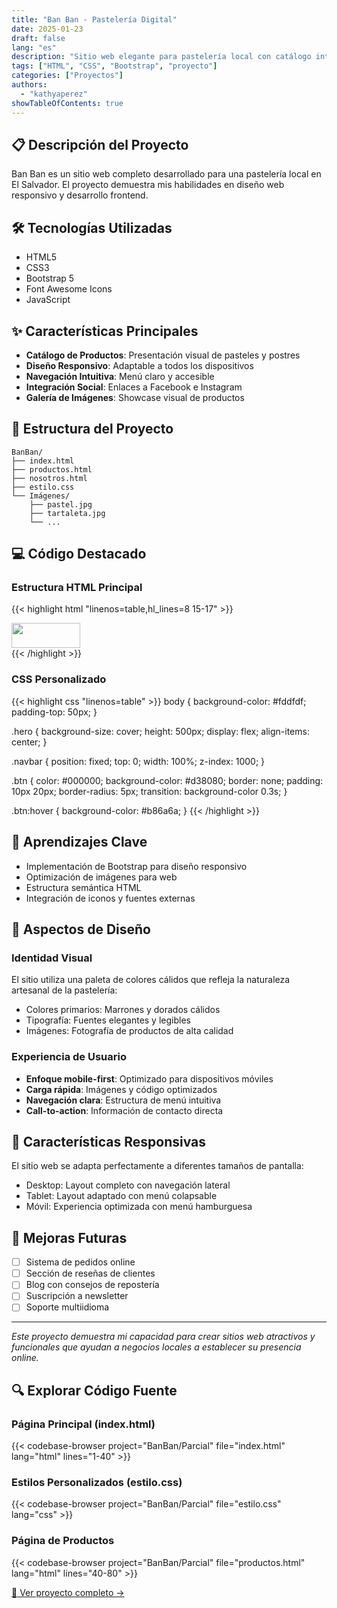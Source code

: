 ```yaml
---
title: "Ban Ban - Pastelería Digital"
date: 2025-01-23
draft: false
lang: "es"
description: "Sitio web elegante para pastelería local con catálogo interactivo"
tags: ["HTML", "CSS", "Bootstrap", "proyecto"]
categories: ["Proyectos"]
authors:
  - "kathyaperez"
showTableOfContents: true
---
```


## 📋 Descripción del Proyecto

Ban Ban es un sitio web completo desarrollado para una pastelería local en El Salvador. El proyecto demuestra mis habilidades en diseño web responsivo y desarrollo frontend.

## 🛠️ Tecnologías Utilizadas

- HTML5
- CSS3
- Bootstrap 5
- Font Awesome Icons
- JavaScript

## ✨ Características Principales

- **Catálogo de Productos**: Presentación visual de pasteles y postres
- **Diseño Responsivo**: Adaptable a todos los dispositivos
- **Navegación Intuitiva**: Menú claro y accesible
- **Integración Social**: Enlaces a Facebook e Instagram
- **Galería de Imágenes**: Showcase visual de productos

## 📂 Estructura del Proyecto

```
BanBan/
├── index.html
├── productos.html
├── nosotros.html
├── estilo.css
└── Imágenes/
    ├── pastel.jpg
    ├── tartaleta.jpg
    └── ...
```

## 💻 Código Destacado

### Estructura HTML Principal
{{< highlight html "linenos=table,hl_lines=8 15-17" >}}
<!DOCTYPE html>
<html lang="es">
<head>
    <meta charset="UTF-8">
    <meta name="viewport" content="width=device-width, initial-scale=1.0">
    <title>Ban Ban - Inicio</title>
    <link rel="icon" href="Imágenes/logo.png">
    <link href="https://cdn.jsdelivr.net/npm/bootstrap@5.3.0/dist/css/bootstrap.min.css" rel="stylesheet">
    <link rel="stylesheet" href="https://cdnjs.cloudflare.com/ajax/libs/font-awesome/6.4.2/css/all.min.css">
    <link rel="stylesheet" href="estilo.css">
</head>
<body>
    <!-- Barra de navegación responsiva -->
    <nav class="navbar navbar-expand-lg navbar-light bg-light">
        <div class="container">
            <a class="navbar-brand" href="index.html">
                <img src="Imágenes/logo.jpg" width="110" height="40">
            </a>
        </div>
    </nav>
</body>
</html>
{{< /highlight >}}

### CSS Personalizado
{{< highlight css "linenos=table" >}}
body {
    background-color: #fddfdf;
    padding-top: 50px;
}

.hero {
    background-size: cover;
    height: 500px;
    display: flex;
    align-items: center;
}

.navbar {
    position: fixed;
    top: 0;
    width: 100%;
    z-index: 1000;
}

.btn {
    color: #000000;
    background-color: #d38080;
    border: none;
    padding: 10px 20px;
    border-radius: 5px;
    transition: background-color 0.3s;
}

.btn:hover {
    background-color: #b86a6a;
}
{{< /highlight >}}

## 🎯 Aprendizajes Clave

- Implementación de Bootstrap para diseño responsivo
- Optimización de imágenes para web
- Estructura semántica HTML
- Integración de iconos y fuentes externas

## 🎨 Aspectos de Diseño

### Identidad Visual
El sitio utiliza una paleta de colores cálidos que refleja la naturaleza artesanal de la pastelería:
- Colores primarios: Marrones y dorados cálidos
- Tipografía: Fuentes elegantes y legibles
- Imágenes: Fotografía de productos de alta calidad

### Experiencia de Usuario
- **Enfoque mobile-first**: Optimizado para dispositivos móviles
- **Carga rápida**: Imágenes y código optimizados
- **Navegación clara**: Estructura de menú intuitiva
- **Call-to-action**: Información de contacto directa

## 📱 Características Responsivas

El sitio web se adapta perfectamente a diferentes tamaños de pantalla:
- Desktop: Layout completo con navegación lateral
- Tablet: Layout adaptado con menú colapsable
- Móvil: Experiencia optimizada con menú hamburguesa

## 🚀 Mejoras Futuras

- [ ] Sistema de pedidos online
- [ ] Sección de reseñas de clientes
- [ ] Blog con consejos de repostería
- [ ] Suscripción a newsletter
- [ ] Soporte multiidioma

---

*Este proyecto demuestra mi capacidad para crear sitios web atractivos y funcionales que ayudan a negocios locales a establecer su presencia online.*

## 🔍 Explorar Código Fuente

### Página Principal (index.html)
{{< codebase-browser project="BanBan/Parcial" file="index.html" lang="html" lines="1-40" >}}

### Estilos Personalizados (estilo.css)
{{< codebase-browser project="BanBan/Parcial" file="estilo.css" lang="css" >}}

### Página de Productos
{{< codebase-browser project="BanBan/Parcial" file="productos.html" lang="html" lines="40-80" >}}

[📂 Ver proyecto completo →](/assets/kathya-codebase/BanBan)